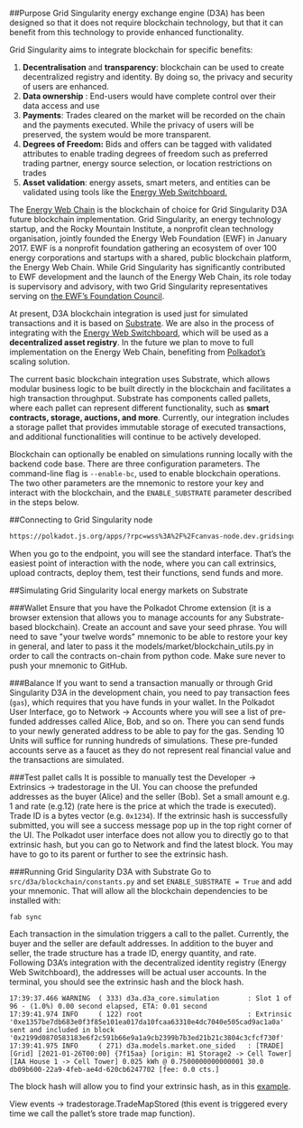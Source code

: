 ##Purpose
Grid Singularity energy exchange engine (D3A) has been designed so that it does not require blockchain technology, but that it can benefit from this technology to provide enhanced functionality. 

Grid Singularity aims to integrate blockchain for specific benefits: 

1. **Decentralisation** and **transparency**: blockchain can be used to create decentralized registry and identity. By doing so, the privacy and security of users are enhanced.
2. **Data ownership** : End-users would have complete control over their data access and use
3. **Payments**: Trades cleared on the market will be recorded on the chain and the payments executed. While the privacy of users will be preserved, the system would be more transparent.
4. **Degrees of Freedom:** Bids and offers can be tagged with validated attributes to enable trading degrees of freedom such as preferred trading partner, energy source selection, or location restrictions on trades
5. **Asset validation**: energy assets, smart meters, and entities can be validated using tools like the [Energy Web Switchboard. ](https://switchboard-dev.energyweb.org/#/)

The [Energy Web Chain](https://www.energyweb.org/technology/energy-web-chain/) is the blockchain of choice for Grid Singularity D3A future blockchain implementation. Grid Singularity, an energy technology startup, and the Rocky Mountain Institute, a nonprofit clean technology organisation, jointly founded the Energy Web Foundation (EWF) in January 2017. EWF is a nonprofit foundation gathering an ecosystem of over 100 energy corporations and startups with a shared, public blockchain platform, the Energy Web Chain. While Grid Singularity has significantly contributed to EWF development and the launch of the Energy Web Chain, its role today is supervisory and advisory, with two Grid Singularity representatives serving on [the EWF’s Foundation Council](https://www.energyweb.org/about/foundation-council/). 

At present, D3A blockchain integration is used just for simulated transactions and it is based on [Substrate](https://www.substrate.io/). We are also in the process of integrating with the [Energy Web Switchboard](https://switchboard-dev.energyweb.org/#/), which will be used as a **decentralized asset registry**. In the future we plan to move to full implementation on the Energy Web Chain, benefiting from [Polkadot’s](https://polkadot.network/) scaling solution.

The current basic blockchain integration uses Substrate, which allows modular business logic to be built directly in the blockchain and facilitates a high transaction throughput. Substrate has components called pallets, where each pallet can represent different functionality, such as **smart contracts, storage, auctions, and more**. Currently, our integration includes a storage pallet that provides immutable storage of executed transactions, and additional functionalities will continue to be actively developed. 

Blockchain can optionally be enabled on simulations running locally with the backend code base. There are three configuration parameters. The  command-line flag is  `--enable-bc`, used to enable blockchain operations. The two other parameters are the mnemonic to restore your key and interact with the blockchain, and the `ENABLE_SUBSTRATE` parameter described in the steps below.

##Connecting to Grid Singularity node

```html
https://polkadot.js.org/apps/?rpc=wss%3A%2F%2Fcanvas-node.dev.gridsingularity.com
```

When you go to the endpoint, you will see the standard interface. That’s the easiest point of interaction with the node, where you can call extrinsics, upload contracts, deploy them, test their functions, send funds and more.

##Simulating Grid Singularity local energy markets on Substrate

###Wallet
Ensure that you have the Polkadot Chrome extension (it is a browser extension that allows you to manage accounts for any Substrate-based blockchain). Create an account and save your seed phrase. You will need to save "your twelve words" mnemonic to be able to restore your key in general, and later to pass it the models/market/blockchain_utils.py in order to call the contracts on-chain from python code. Make sure never to push your mnemonic to GitHub.

###Balance
If you want to send a transaction manually or through Grid Singularity D3A in the development chain, you need to pay transaction fees (`gas`), which requires that you have funds in your wallet. In the Polkadot User Interface, go to Network → Accounts where you will see a list of pre-funded addresses called Alice, Bob, and so on. There you can send funds to your newly generated address to be able to pay for the gas. Sending 10 Units will suffice for running hundreds of simulations. These pre-funded accounts serve as a faucet as they do not represent real financial value and the transactions are simulated. 

###Test pallet calls
It is possible to manually test the Developer → Extrinsics → tradestorage in the UI. You can choose the prefunded addresses as the buyer (Alice) and the seller (Bob). Set a small amount e.g. 1 and rate (e.g.12) (rate here is the price at which the trade is executed). Trade ID is a bytes vector (e.g. `0x1234`). If the extrinsic hash is successfully submitted, you will see a success message pop up in the top right corner of the UI. The Polkadot user interface does not allow you to directly go to that extrinsic hash, but you can go to Network and find the latest block. You may have to go to its parent or further to see the extrinsic hash.

###Running Grid Singularity D3A with Substrate
Go to `src/d3a/blockchain/constants.py` and set `ENABLE_SUBSTRATE = True` and add your mnemonic. That will allow all the blockchain dependencies to be installed with:

```
fab sync
```

Each transaction in the simulation triggers a call to the pallet. Currently, the buyer and the seller are default addresses. In addition to the buyer and seller, the trade structure has a trade ID, energy quantity, and rate. Following D3A’s integration with the decentralized identity registry (Energy Web Switchboard), the addresses will be actual user accounts. In the terminal, you should see the extrinsic hash and the block hash.

```
17:39:37.466 WARNING  ( 333) d3a.d3a_core.simulation       : Slot 1 of 96 - (1.0%) 0.00 second elapsed, ETA: 0.01 second
17:39:41.974 INFO     ( 122) root                          : Extrinsic '0xe1357be7db683e0f3f85e101ea017da10fcaa63310e4dc7040e505cad9ac1a0a' sent and included in block '0x2199d0870583183e6f2c591b66e9a1a9cb2399b7b3ed21b21c3804c3cfcf730f'
17:39:41.975 INFO     ( 271) d3a.models.market.one_sided   : [TRADE] [Grid] [2021-01-26T00:00] {7f15aa} [origin: H1 Storage2 -> Cell Tower] [IAA House 1 -> Cell Tower] 0.025 kWh @ 0.7500000000000001 30.0 db09b600-22a9-4feb-ae4d-620cb6247702 [fee: 0.0 cts.]
```

The block hash will allow you to find your extrinsic hash, as in this [example](https://polkadot.js.org/apps/?rpc=wss%3A%2F%2Fcanvas-node.dev.gridsingularity.com#/explorer/query/0xf33563d5a2e3e5cef0629fa8c83b39a216fb2e61700855a67c232f800fe6b44e).

View events → tradestorage.TradeMapStored (this event is triggered every time we call the pallet’s store trade map function).
